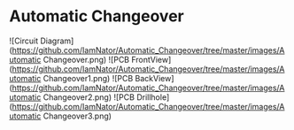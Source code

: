 # Automatic Changeover
![Circuit Diagram](https://github.com/IamNator/Automatic_Changeover/tree/master/images/Automatic Changeover.png)
![PCB FrontView](https://github.com/IamNator/Automatic_Changeover/tree/master/images/Automatic Changeover1.png)
![PCB BackView](https://github.com/IamNator/Automatic_Changeover/tree/master/images/Automatic Changeover2.png)
![PCB Drillhole](https://github.com/IamNator/Automatic_Changeover/tree/master/images/Automatic Changeover3.png)
